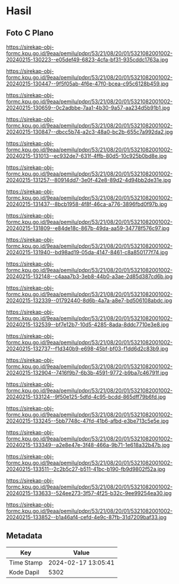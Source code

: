 # Hasil

## Foto C Plano

https://sirekap-obj-formc.kpu.go.id/9eaa/pemilu/pdpr/53/21/08/20/01/5321082001002-20240215-130223--e05def49-6823-4cfa-bf31-935cddc1763a.jpg

https://sirekap-obj-formc.kpu.go.id/9eaa/pemilu/pdpr/53/21/08/20/01/5321082001002-20240215-130447--9f5f05ab-4f6e-47f0-bcea-c95c6128b459.jpg

https://sirekap-obj-formc.kpu.go.id/9eaa/pemilu/pdpr/53/21/08/20/01/5321082001002-20240215-130659--0c2adbbe-7aa1-4b30-9a57-aa234d5b91b1.jpg

https://sirekap-obj-formc.kpu.go.id/9eaa/pemilu/pdpr/53/21/08/20/01/5321082001002-20240215-130847--dbcc5b74-a2c3-48a0-bc2b-655c7a992da2.jpg

https://sirekap-obj-formc.kpu.go.id/9eaa/pemilu/pdpr/53/21/08/20/01/5321082001002-20240215-131013--ec932de7-631f-4ffb-80d5-10c925b0bd8e.jpg

https://sirekap-obj-formc.kpu.go.id/9eaa/pemilu/pdpr/53/21/08/20/01/5321082001002-20240215-131257--80914dd7-3e0f-42e8-89d2-4d94bb2de31e.jpg

https://sirekap-obj-formc.kpu.go.id/9eaa/pemilu/pdpr/53/21/08/20/01/5321082001002-20240215-131437--8bcb1958-4f8f-46ca-a776-3896fbd0f97b.jpg

https://sirekap-obj-formc.kpu.go.id/9eaa/pemilu/pdpr/53/21/08/20/01/5321082001002-20240215-131809--e84de18c-867b-49da-aa59-34778f576c97.jpg

https://sirekap-obj-formc.kpu.go.id/9eaa/pemilu/pdpr/53/21/08/20/01/5321082001002-20240215-131940--bd98ad19-05da-4147-8461-c8a850177f74.jpg

https://sirekap-obj-formc.kpu.go.id/9eaa/pemilu/pdpr/53/21/08/20/01/5321082001002-20240215-132148--c4aaa7b3-3eb8-44b0-a3ae-2d85d387cd6b.jpg

https://sirekap-obj-formc.kpu.go.id/9eaa/pemilu/pdpr/53/21/08/20/01/5321082001002-20240215-132339--01792440-8d6b-4a7a-a8e7-bd506108abdc.jpg

https://sirekap-obj-formc.kpu.go.id/9eaa/pemilu/pdpr/53/21/08/20/01/5321082001002-20240215-132539--bf7e12b7-10d5-4285-8ada-8ddc7710e3e8.jpg

https://sirekap-obj-formc.kpu.go.id/9eaa/pemilu/pdpr/53/21/08/20/01/5321082001002-20240215-132737--f1d340b9-e698-45bf-bf03-f1dd6d2c83b9.jpg

https://sirekap-obj-formc.kpu.go.id/9eaa/pemilu/pdpr/53/21/08/20/01/5321082001002-20240215-132904--7416f9b7-6b3b-4591-9772-b9ba7c46791f.jpg

https://sirekap-obj-formc.kpu.go.id/9eaa/pemilu/pdpr/53/21/08/20/01/5321082001002-20240215-133124--9f50e125-5dfd-4c95-bcdd-865dff79b6fd.jpg

https://sirekap-obj-formc.kpu.go.id/9eaa/pemilu/pdpr/53/21/08/20/01/5321082001002-20240215-133245--5bb7748c-47fd-41b6-afbd-e3be713c5e5e.jpg

https://sirekap-obj-formc.kpu.go.id/9eaa/pemilu/pdpr/53/21/08/20/01/5321082001002-20240215-133349--a2e8e47e-3f48-466a-9b71-1e618a32b47b.jpg

https://sirekap-obj-formc.kpu.go.id/9eaa/pemilu/pdpr/53/21/08/20/01/5321082001002-20240215-133511--2c2b5c27-b511-41bc-b190-fb9d9802f52a.jpg

https://sirekap-obj-formc.kpu.go.id/9eaa/pemilu/pdpr/53/21/08/20/01/5321082001002-20240215-133633--524ee273-3f57-4f25-b32c-9ee99254ea30.jpg

https://sirekap-obj-formc.kpu.go.id/9eaa/pemilu/pdpr/53/21/08/20/01/5321082001002-20240215-133852--b1a46af4-cefd-4e9c-87fb-31d7209baf33.jpg


## Metadata

| Key        | Value               |
| ---------- | ------------------- |
| Time Stamp | 2024-02-17 13:05:41 |
| Kode Dapil | 5302                |




